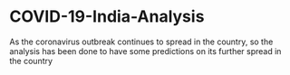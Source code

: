 # COVID-19-India-Analysis
As the coronavirus outbreak continues to spread in the country, so the analysis has been done to have some predictions on its further spread in the country
